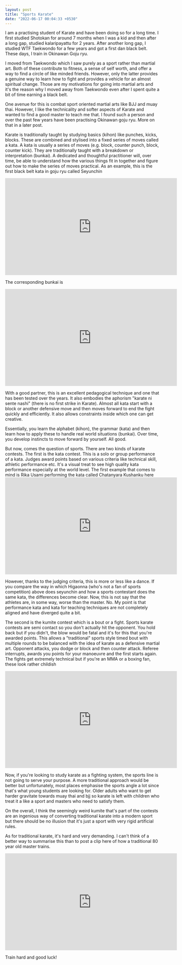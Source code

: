 ```yaml
---
layout: post
title: "Sports Karate"
date: "2022-06-17 00:04:33 +0530"
---
```


I am a practising student of Karate and have been doing so for a long
time. I first studied Shotokan for around 7 months when I was a kid
and then after a long gap, studied kalaripayattu for 2 years. After
another long gap, I studied WTF Taekwondo for a few years and got a
first dan black belt. These days, I train in Okinawan Goju ryu. 

I moved from Taekwondo which I saw purely as a sport rather than
martial art. Both of these contribute to fitness, a sense of self
worth, and offer a way to find a circle of like minded
friends. However, only the latter provides a genuine way to learn how
to fight and provides a vehicle for an almost spiritual change. Those
are my motivations for going into martial arts and it's the reason why
I moved away from Taekwondo even after I spent quite a bit of time
earning a black belt.

One avenue for this is combat sport oriented martial arts like BJJ and
muay thai. However, I like the technicality and softer aspects of
Karate and wanted to find a good master to teach me that. I found such
a person and over the past few years have been practising Okinawan
goju ryu. More on that in a later post.

Karate is traditionally taught by studying basics (kihon) like
punches, kicks, blocks. These are combined and stylised into a fixed
series of moves called a kata. A kata is usually a series of moves
(e.g. block, counter punch, block, counter kick). They are
traditionally taught with a breakdown or interpretation (bunkai). A
dedicated and thoughtful practitioner will, over time, be able to
understand how the various things fit in together and figure out how
to make the series of moves practical. As an example, this is the
first black belt kata in goju ryu called Seyunchin
<iframe width="560" height="315" src="https://www.youtube.com/embed/sF-p8Cq9jto" title="YouTube video player" frameborder="0" allow="accelerometer; autoplay; clipboard-write; encrypted-media; gyroscope; picture-in-picture" allowfullscreen></iframe>

The corresponding bunkai is 
<iframe width="560" height="315" src="https://www.youtube.com/embed/A7ozAXBHSvw" title="YouTube video player" frameborder="0" allow="accelerometer; autoplay; clipboard-write; encrypted-media; gyroscope; picture-in-picture" allowfullscreen></iframe>

With a good partner, this is an excellent pedagogical technique and
one that has been tested over the years. It also embodies the aphorism
"karate ni sente nashi" (there is no first strike in Karate). Almost
all kata start with a block or another defensive move and then moves
forward to end the fight quickly and efficiently. It also allows
constraints inside which one can get creative. 

Essentially, you learn the alphabet (kihon), the grammar (kata) and
then learn how to apply these to handle real world situations
(bunkai). Over time, you develop instincts to move forward by
yourself. All good. 

But now, comes the question of sports. There are two kinds of karate
contests. The first is the kata contest. This is a solo or group
performance of a kata. Judges award points based on various criteria
like technical skill, athletic performance etc. It's a visual treat to
see high quality kata performance especially at the world level. The
first example that comes to mind is Rika Usami performing the kata
called Chatanyara Kushanku here <iframe width="560" height="315"
src="https://www.youtube.com/embed/iiiznDpoapQ" title="YouTube video
player" frameborder="0" allow="accelerometer; autoplay;
clipboard-write; encrypted-media; gyroscope; picture-in-picture"
allowfullscreen></iframe>

However, thanks to the judging criteria, this is more or less like a
dance. If you compare the way in which Higaonna (who's not a fan of
sports competition) above does seyunchin and how a sports contestant
does the same kata, the differences become clear. Now, this is not say
that the athletes are, in some way, worse than the master. No. My
point is that performance kata and kata for teaching techniques are
not completely aligned and have diverged quite a bit. 

The second is the kumite contest which is a bout or a fight. Sports
karate contests are semi contact so you don't actually hit the
opponent. You hold back but if you didn't, the blow would be fatal and
it's for this that you're awarded points. This allows a "traditional"
sports style timed bout with multiple rounds to be balanced with the
idea of karate as a defensive martial art. Opponent attacks, you dodge
or block and then counter attack. Referee interrupts, awards you
points for your manoeuvre and the first starts again. The fights get
extremely technical but if you're an MMA or a boxing fan, these look
rather childish
<iframe width="560" height="315" src="https://www.youtube.com/embed/w9kxtJpRmw4" title="YouTube video player" frameborder="0" allow="accelerometer; autoplay; clipboard-write; encrypted-media; gyroscope; picture-in-picture" allowfullscreen></iframe>

Now, if you're looking to study karate as a fighting system, the
sports line is not going to serve your purpose. A more traditional
approach would be better but unfortunately, most places emphasise the
sports angle a lot since that's what young students are looking
for. Older adults who want to get harder gravitate towards muay thai
and bjj so karate is left with children who treat it a like a sport
and masters who need to satisfy them. 

On the overall, I think the seemingly weird kumite that's part of the
contests are an ingenious way of converting traditional karate into a
modern sport but there should be no illusion that it's just a sport
with very rigid artificial rules. 

As for traditional karate, it's hard and very demanding. I can't think
of a better way to summarise this than to post a clip here of how a
traditional 80 year old master trains.

<iframe width="560" height="315" src="https://www.youtube.com/embed/dmDXJuewBa0" title="YouTube video player" frameborder="0" allow="accelerometer; autoplay; clipboard-write; encrypted-media; gyroscope; picture-in-picture" allowfullscreen></iframe>

Train hard and good luck!
